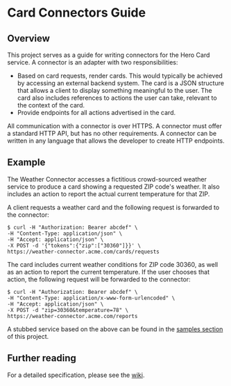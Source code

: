 # Card Connectors Guide

## Overview

This project serves as a guide for writing connectors for the Hero Card service. A connector is an adapter with two responsibilities:

* Based on card requests, render cards. This would typically be achieved by accessing an external backend system. The card is a JSON structure that allows a client to display something meaningful to the user. The card also includes references to actions the user can take, relevant to the context of the card.
* Provide endpoints for all actions advertised in the card.

All communication with a connector is over HTTPS. A connector must offer a standard HTTP API, but has no other requirements. A connector can be written in any language that allows the developer to create HTTP endpoints. 

## Example

The Weather Connector accesses a fictitious crowd-sourced weather service to produce a card showing a requested ZIP code's weather. It also includes an action to report the actual current temperature for that ZIP.

A client requests a weather card and the following request is forwarded to the connector:
```
$ curl -H "Authorization: Bearer abcdef" \
-H "Content-Type: application/json" \
-H "Accept: application/json" \
-X POST -d '{"tokens":{"zip":["30360"]}}' \
https://weather-connector.acme.com/cards/requests
```
The card includes current weather conditions for ZIP code 30360, as well as an action to report the current temperature. If the user chooses that action, the following request will be forwarded to the connector:

```
$ curl -H "Authorization: Bearer abcdef" \
-H "Content-Type: application/x-www-form-urlencoded" \
-H "Accept: application/json" \
-X POST -d "zip=30360&temperature=78" \
https://weather-connector.acme.com/reports
```
A stubbed service based on the above can be found in the [samples section](samples/node) of this project.

## Further reading

For a detailed specification, please see the [wiki](wiki).

